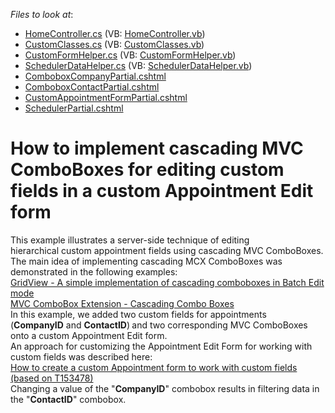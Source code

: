 <!-- default file list -->
*Files to look at*:

* [HomeController.cs](./CS/DevExpressMvcApplication1/Controllers/HomeController.cs) (VB: [HomeController.vb](./VB/DevExpressMvcApplication1/Controllers/HomeController.vb))
* [CustomClasses.cs](./CS/DevExpressMvcApplication1/Models/CustomClasses.cs) (VB: [CustomClasses.vb](./VB/DevExpressMvcApplication1/Models/CustomClasses.vb))
* [CustomFormHelper.cs](./CS/DevExpressMvcApplication1/Models/CustomFormHelper.cs) (VB: [CustomFormHelper.vb](./VB/DevExpressMvcApplication1/Models/CustomFormHelper.vb))
* [SchedulerDataHelper.cs](./CS/DevExpressMvcApplication1/Models/SchedulerDataHelper.cs) (VB: [SchedulerDataHelper.vb](./VB/DevExpressMvcApplication1/Models/SchedulerDataHelper.vb))
* [ComboboxCompanyPartial.cshtml](./CS/DevExpressMvcApplication1/Views/Home/ComboboxCompanyPartial.cshtml)
* [ComboboxContactPartial.cshtml](./CS/DevExpressMvcApplication1/Views/Home/ComboboxContactPartial.cshtml)
* [CustomAppointmentFormPartial.cshtml](./CS/DevExpressMvcApplication1/Views/Home/CustomAppointmentFormPartial.cshtml)
* [SchedulerPartial.cshtml](./CS/DevExpressMvcApplication1/Views/Home/SchedulerPartial.cshtml)
<!-- default file list end -->
# How to implement cascading MVC ComboBoxes for editing custom fields in a custom Appointment Edit form


This example illustrates a server-side technique of editing hierarchical custom appointment fields using cascading MVC ComboBoxes.<br>The main idea of implementing cascading MCX ComboBoxes was demonstrated in the following examples:<br><a href="https://www.devexpress.com/Support/Center/p/T155879">GridView - A simple implementation of cascading comboboxes in Batch Edit mode</a><br><a href="https://www.devexpress.com/Support/Center/p/E2844">MVC ComboBox Extension - Cascading Combo Boxes</a><br>In this example, we added two custom fields for appointments (<strong>CompanyID</strong> and <strong>ContactID</strong>)<strong> </strong>and two corresponding MVC ComboBoxes onto a custom Appointment Edit form. <br>An approach for customizing the Appointment Edit Form for working with custom fields was described here:<br><a href="https://www.devexpress.com/Support/Center/p/T156298">How to create a custom Appointment form to work with custom fields (based on T153478)</a><br>Changing a value of the "<strong>CompanyID</strong>" combobox results in filtering data in the "<strong>ContactID</strong>" combobox.

<br/>


